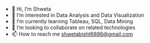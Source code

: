- 👋 Hi, I’m Shweta
- 👀 I’m interested in Data Analysis and Data Visualization
- 🌱 I’m currently learning Tableau, SQL, Data Mining
- 💞️ I’m looking to collaborate on related technologies
- 📫 How to reach me shwetabisht6886@gmail.com

<!---
shweta6886/shweta6886 is a ✨ special ✨ repository because its `README.md` (this file) appears on your GitHub profile.
You can click the Preview link to take a look at your changes.
--->
